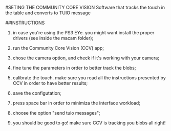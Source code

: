 
#SETING THE COMMUNITY CORE VISION
Software that tracks the touch in the table and converts to TUIO message

##INSTRUCTIONS
1. in case you're using the PS3 EYe. you might want install the proper drivers (see inside the macam folder);

2. run the Community Core Vision (CCV) app;

3. chose the camera option, and check if it's working with your camera;

4. fine tune the parameters in order to better track the blobs;

5. calibrate the touch. make sure you read all the instructions presented by CCV in order to have better results;

6. save the configutation;

7. press space bar in order to minimiza the interface workload;

8. choose the option "send tuio messages";

7. you should be good to go! make sure CCV is tracking you blobs all right!